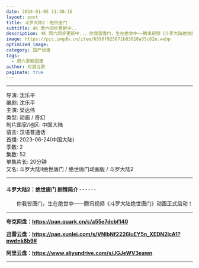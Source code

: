 ```yaml
---
date: 2024-01-05 11:30:16
layout: post
title: 斗罗大陆2：绝世唐门
subtitle: 4K 周六同步更新中..
description: 4K 周六同步更新中..。你我皆唐门，生在绝世中——腾讯视频《斗罗大陆绝世唐门》动画正式启动...
image: https://pic.imgdb.cn/item/6598f925871b83018a35c62e.webp
optimized_image: 
category: 国产动漫
tags:
  - 周六更新国漫
author: 对酒当歌
paginate: true
---
```


---

导演: 沈乐平  
编剧: 沈乐平  
主演: 梁达伟  
类型: 动画 / 奇幻  
制片国家/地区: 中国大陆  
语言: 汉语普通话  
首播: 2023-06-24(中国大陆)  
季数: 2  
集数: 52  
单集片长: 20分钟  
又名: 斗罗大陆Ⅱ绝世唐门 / 绝世唐门动画版 / 斗罗大陆2  

---

#### 斗罗大陆2：绝世唐门 剧情简介 · · · · · ·

　　你我皆唐门，生在绝世中——腾讯视频《斗罗大陆绝世唐门》动画正式启动！  

---

**夸克网盘：<https://pan.quark.cn/s/a55e7dcbf140>**

**迅雷云盘：<https://pan.xunlei.com/s/VNlbNf2226IuEY5n_XEDN2lcA1?pwd=k8b9#>**

**阿里云盘：<https://www.aliyundrive.com/s/JGJeWV3eawn>**

---
